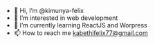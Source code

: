 - 👋 Hi, I’m @kimunya-felix
- 👀 I’m interested in web development
- 🌱 I’m currently learning ReactJS and Worpress 
- 📫 How to reach me <kabethifelix77@gmail.com>

<!---
kimunya-felix/kimunya-felix is a ✨ special ✨ repository because its `README.md` (this file) appears on your GitHub profile.
You can click the Preview link to take a look at your changes.
--->
